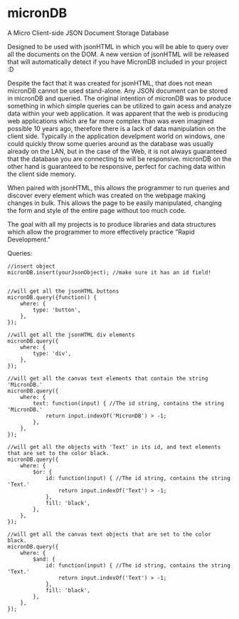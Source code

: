 micronDB
========

A Micro Client-side JSON Document Storage Database

Designed to be used with jsonHTML in which you will be able to query over all the documents on the DOM. A new version of jsonHTML will be released that will automatically detect if you have MicronDB included
in your project :D

Despite the fact that it was created for jsonHTML, that does not mean micronDB cannot be used stand-alone. Any JSON document can be stored in micronDB and queried. 
The original intention of micronDB was to produce something in which simple queries can be utilized to gain acess and analyze data within your web application. It
was apparent that the web is producing web applications which are far more complex than was even imagined possible 10 years ago, therefore there is a lack of data
manipulation on the client side. Typically in the application develpment world on windows, one could quickly throw some queries around as the database was usually
already on the LAN, but in the case of the Web, it is not always guaranteed that the database you are connecting to will be responsive. micronDB on the other hand
is guaranteed to be responsive, perfect for caching data within the client side memory.

When paired with jsonHTML, this allows the programmer to run queries and discover every element which was created on the webpage making changes in bulk. This allows
the page to be easily manipulated, changing the form and style of the entire page without too much code.

The goal with all my projects is to produce libraries and data structures which allow the programmer to more effectively practice "Rapid Development."

Queries: 
```
//insert object
micronDB.insert(yourJsonObject); //make sure it has an id field!


//will get all the jsonHTML buttons
micronDB.query({function() {
    where: {
        type: 'button',
    },
});

//will get all the jsonHTML div elements
micronDB.query({
    where: {
        type: 'div',
    },
});

//will get all the canvas text elements that contain the string 'MicronDB.'
micronDB.query({
    where: {
        text: function(input) { //The id string, contains the string 'MicronDB.'
            return input.indexOf('MicronDB') > -1;
        },
    },
});

//will get all the objects with 'Text' in its id, and text elements that are set to the color black.
micronDB.query({
    where: {
        $or: {
            id: function(input) { //The id string, contains the string 'Text.'
                return input.indexOf('Text') > -1;
            },
            fill: 'black',
        },
    },
});

//will get all the canvas text objects that are set to the color black.
micronDB.query({
    where: {
        $and: {
            id: function(input) { //The id string, contains the string 'Text.'
                return input.indexOf('Text') > -1;
            },
            fill: 'black',
        },
    },
});
```
